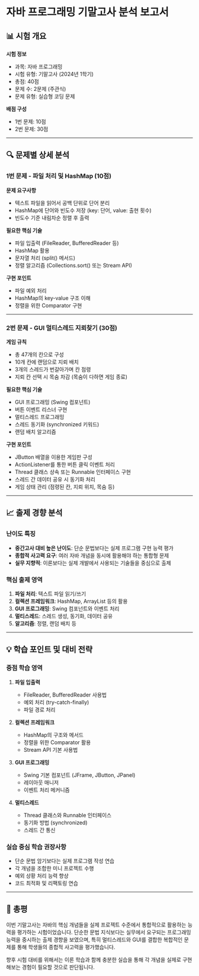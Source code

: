 # 자바 프로그래밍 기말고사 분석 보고서

## 📊 시험 개요

**시험 정보**
- 과목: 자바 프로그래밍
- 시험 유형: 기말고사 (2024년 1학기)
- 총점: 40점
- 문제 수: 2문제 (주관식)
- 문제 유형: 실습형 코딩 문제

**배점 구성**
- 1번 문제: 10점
- 2번 문제: 30점

---

## 🔍 문제별 상세 분석

### 1번 문제 - 파일 처리 및 HashMap (10점)

**문제 요구사항**
- 텍스트 파일을 읽어서 공백 단위로 단어 분리
- HashMap에 단어와 빈도수 저장 (key: 단어, value: 출현 횟수)
- 빈도수 기준 내림차순 정렬 후 출력

**필요한 핵심 기술**
- 파일 입출력 (FileReader, BufferedReader 등)
- HashMap 활용
- 문자열 처리 (split() 메서드)
- 정렬 알고리즘 (Collections.sort() 또는 Stream API)

**구현 포인트**
- 파일 예외 처리
- HashMap의 key-value 구조 이해
- 정렬을 위한 Comparator 구현

---

### 2번 문제 - GUI 멀티스레드 지뢰찾기 (30점)

**게임 규칙**
- 총 47개의 칸으로 구성
- 10개 칸에 랜덤으로 지뢰 배치
- 3개의 스레드가 번갈아가며 칸 점령
- 지뢰 칸 선택 시 목숨 차감 (목숨이 다하면 게임 종료)

**필요한 핵심 기술**
- GUI 프로그래밍 (Swing 컴포넌트)
- 버튼 이벤트 리스너 구현
- 멀티스레드 프로그래밍
- 스레드 동기화 (synchronized 키워드)
- 랜덤 배치 알고리즘

**구현 포인트**
- JButton 배열을 이용한 게임판 구성
- ActionListener를 통한 버튼 클릭 이벤트 처리
- Thread 클래스 상속 또는 Runnable 인터페이스 구현
- 스레드 간 데이터 공유 시 동기화 처리
- 게임 상태 관리 (점령된 칸, 지뢰 위치, 목숨 등)

---

## 📈 출제 경향 분석

### 난이도 특징
- **중간고사 대비 높은 난이도**: 단순 문법보다는 실제 프로그램 구현 능력 평가
- **종합적 사고력 요구**: 여러 자바 개념을 동시에 활용해야 하는 통합형 문제
- **실무 지향적**: 이론보다는 실제 개발에서 사용되는 기술들을 중심으로 출제

### 핵심 출제 영역
1. **파일 처리**: 텍스트 파일 읽기/쓰기
2. **컬렉션 프레임워크**: HashMap, ArrayList 등의 활용
3. **GUI 프로그래밍**: Swing 컴포넌트와 이벤트 처리
4. **멀티스레드**: 스레드 생성, 동기화, 데이터 공유
5. **알고리즘**: 정렬, 랜덤 배치 등

---

## 💡 학습 포인트 및 대비 전략

### 중점 학습 영역
1. **파일 입출력**
   - FileReader, BufferedReader 사용법
   - 예외 처리 (try-catch-finally)
   - 파일 경로 처리

2. **컬렉션 프레임워크**
   - HashMap의 구조와 메서드
   - 정렬을 위한 Comparator 활용
   - Stream API 기본 사용법

3. **GUI 프로그래밍**
   - Swing 기본 컴포넌트 (JFrame, JButton, JPanel)
   - 레이아웃 매니저
   - 이벤트 처리 메커니즘

4. **멀티스레드**
   - Thread 클래스와 Runnable 인터페이스
   - 동기화 방법 (synchronized)
   - 스레드 간 통신

### 실습 중심 학습 권장사항
- 단순 문법 암기보다는 실제 프로그램 작성 연습
- 각 개념을 조합한 미니 프로젝트 수행
- 예외 상황 처리 능력 향상
- 코드 최적화 및 리팩토링 연습

---

## 📝 총평

이번 기말고사는 자바의 핵심 개념들을 실제 프로젝트 수준에서 통합적으로 활용하는 능력을 평가하는 시험이었습니다. 단순한 문법 지식보다는 실무에서 요구되는 프로그래밍 능력을 중시하는 출제 경향을 보였으며, 특히 멀티스레드와 GUI를 결합한 복합적인 문제를 통해 학생들의 종합적 사고력을 평가했습니다.

향후 시험 대비를 위해서는 이론 학습과 함께 충분한 실습을 통해 각 개념을 실제로 구현해보는 경험이 필요할 것으로 판단됩니다.